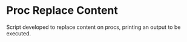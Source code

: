 # Proc Replace Content
Script developed to replace content on procs, printing an output to be executed.
